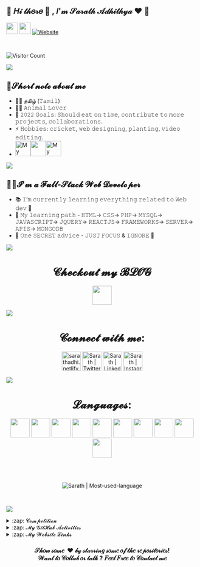 ## 🎀  𝐻𝒾 𝓉𝒽𝑒𝓇𝑒 👋 , 𝐼'𝓂 𝒮𝒶𝓇𝒶𝓉𝒽 𝒜𝒹𝒽𝒾𝓉𝒽𝓎𝒶 ❤  🎀
[<img height="30" src="https://img.shields.io/badge/twitter-%231DA1F2.svg?&style=for-the-badge&logo=twitter&logoColor=white" />][twitter]
[<img height="30" src="https://img.shields.io/badge/linkedin-blue.svg?&style=for-the-badge&logo=linkedin&logoColor=white" />][linkedin]
[![Website](https://img.shields.io/website?label=My-Portfolio&style=for-the-badge&url=https%3A%2F%2Fsarathadhi.netlify.app)][website]

<br/>

![Visitor Count](https://profile-counter.glitch.me/SarathAdhi/count.svg)

![](https://user-images.githubusercontent.com/73097560/115834477-dbab4500-a447-11eb-908a-139a6edaec5c.gif)

## 🤏𝓢𝓱𝓸𝓻𝓽 𝓷𝓸𝓽𝓮 𝓪𝓫𝓸𝓾𝓽 𝓶𝓮
- 🤱👅 தமிழ் (𝚃𝚊𝚖𝚒𝚕)
- 🐕‍🦺 𝙰𝚗𝚒𝚖𝚊𝚕 𝙻𝚘𝚟𝚎𝚛
- 🥅 𝟸𝟶𝟸𝟸 𝙶𝚘𝚊𝚕𝚜: 𝚂𝚑𝚘𝚞𝚕𝚍 𝚎𝚊𝚝 𝚘𝚗 𝚝𝚒𝚖𝚎, 𝚌𝚘𝚗𝚝𝚛𝚒𝚋𝚞𝚝𝚎 𝚝𝚘 𝚖𝚘𝚛𝚎 𝚙𝚛𝚘𝚓𝚎𝚌𝚝𝚜, 𝚌𝚘𝚕𝚕𝚊𝚋𝚘𝚛𝚊𝚝𝚒𝚘𝚗𝚜.
- ⚡ 𝙷𝚘𝚋𝚋𝚒𝚎𝚜: 𝚌𝚛𝚒𝚌𝚔𝚎𝚝, 𝚠𝚎𝚋 𝚍𝚎𝚜𝚒𝚐𝚗𝚒𝚗𝚐, 𝚙𝚕𝚊𝚗𝚝𝚒𝚗𝚐, 𝚟𝚒𝚍𝚎𝚘 𝚎𝚍𝚒𝚝𝚒𝚗𝚐.
- <img height=" 40px" src="https://1.bp.blogspot.com/-5dHvHIvsyNo/WckMuod4SoI/AAAAAAAAyqg/ydxprvHnktUebUF8EQbUesAu6Y-9Go7YQCLcBGAs/s1600/SJPC.png" title="My School"><img height="40px" src="https://img.icons8.com/ios/50/000000/right--v2.gif"/><img height="40px" src="https://vit.ac.in/icetite/img/vit_logo-2.jpg" title="My College">

![](https://user-images.githubusercontent.com/73097560/115834477-dbab4500-a447-11eb-908a-139a6edaec5c.gif)

## 👨‍💻𝓘'𝓶 𝓪 𝓕𝓾𝓵𝓵-𝓢𝓽𝓪𝓬𝓴 𝓦𝓮𝓫 𝓓𝓮𝓿𝓮𝓵𝓸𝓹𝓮𝓻

- 📚 𝙸’𝚖 𝚌𝚞𝚛𝚛𝚎𝚗𝚝𝚕𝚢 𝚕𝚎𝚊𝚛𝚗𝚒𝚗𝚐 𝚎𝚟𝚎𝚛𝚢𝚝𝚑𝚒𝚗𝚐 𝚛𝚎𝚕𝚊𝚝𝚎𝚍 𝚝𝚘 𝚆𝚎𝚋 𝚍𝚎𝚟 🤣
- 📝 𝙼𝚢 𝚕𝚎𝚊𝚛𝚗𝚒𝚗𝚐 𝚙𝚊𝚝𝚑 - 𝙷𝚃𝙼𝙻-> 𝙲𝚂𝚂-> 𝙿𝙷𝙿-> 𝙼𝚈𝚂𝚀𝙻-> 𝙹𝙰𝚅𝙰𝚂𝙲𝚁𝙸𝙿𝚃-> 𝙹𝚀𝚄𝙴𝚁𝚈-> 𝚁𝙴𝙰𝙲𝚃𝙹𝚂-> 𝙵𝚁𝙰𝙼𝙴𝚆𝙾𝚁𝙺𝚂-> 𝚂𝙴𝚁𝚅𝙴𝚁-> 𝙰𝙿𝙸𝚂-> 𝙼𝙾𝙽𝙶𝙾𝙳𝙱
- 🤫 𝙾𝚗𝚎 𝚂𝙴𝙲𝚁𝙴𝚃 𝚊𝚍𝚟𝚒𝚌𝚎 - 𝙹𝚄𝚂𝚃 𝙵𝙾𝙲𝚄𝚂 & 𝙸𝙶𝙽𝙾𝚁𝙴 🥲

![](https://user-images.githubusercontent.com/73097560/115834477-dbab4500-a447-11eb-908a-139a6edaec5c.gif)

<div align="center">
 <h1>𝓒𝓱𝓮𝓬𝓴𝓸𝓾𝓽 𝓶𝔂 𝓑𝓛𝓞𝓖</h1>
 
[<img width="50px" src="https://cdn.freebiesupply.com/images/large/2x/blogger-logo-transparent.png">][blog]
 
</div>

![](https://user-images.githubusercontent.com/73097560/115834477-dbab4500-a447-11eb-908a-139a6edaec5c.gif)

<div align="center">
<h1>𝓒𝓸𝓷𝓷𝓮𝓬𝓽 𝔀𝓲𝓽𝓱 𝓶𝓮:</h1>

[<img alt="sarathadhi.netlify.app" width="50px" src="https://img.icons8.com/color/48/000000/internet--v2.gif" />][website]
[<img alt="Sarath | Twitter" width="50px" src="https://img.icons8.com/color/48/000000/twitter--v2.gif" />][twitter]
[<img alt="Sarath | LinkedIn" width="50px" src="https://img.icons8.com/color/48/000000/linkedin-2--v2.gif" />][linkedin]
[<img alt="Sarath | Instagram" width="50px" src="https://img.icons8.com/color/48/000000/instagram-new--v2.gif" />][instagram]

 </div>
 
 
![](https://user-images.githubusercontent.com/73097560/115834477-dbab4500-a447-11eb-908a-139a6edaec5c.gif)
<br />

<div align="center">
<h1>𝓛𝓪𝓷𝓰𝓾𝓪𝓰𝓮𝓼:</h1>
 
<img width="50px" src="https://cdn.jsdelivr.net/gh/devicons/devicon/icons/c/c-original.svg" />
<img width="50px" src="https://cdn.jsdelivr.net/gh/devicons/devicon/icons/cplusplus/cplusplus-original.svg" />
<img width="50px" src="https://cdn.jsdelivr.net/gh/devicons/devicon/icons/python/python-original-wordmark.svg" />
<img width="50px" src="https://cdn.jsdelivr.net/gh/devicons/devicon/icons/html5/html5-plain-wordmark.svg" />
<img width="50px" src="https://cdn.jsdelivr.net/gh/devicons/devicon/icons/css3/css3-plain-wordmark.svg" />
<img width="50px" src="https://cdn.jsdelivr.net/gh/devicons/devicon/icons/javascript/javascript-plain.svg" />
<img width="50px" src="https://cdn.jsdelivr.net/gh/devicons/devicon/icons/react/react-original-wordmark.svg" />
<img width="50px" src="https://cdn.jsdelivr.net/gh/devicons/devicon/icons/php/php-plain.svg" />
<img width="50px" src="https://cdn.jsdelivr.net/gh/devicons/devicon/icons/figma/figma-original.svg" />
<img width="50px" src="https://cdn.jsdelivr.net/gh/devicons/devicon/icons/premierepro/premierepro-original.svg" />
 
</div>
<br />

<br />
<br />

<p align="center"> <img src="https://github-readme-stats.vercel.app/api/top-langs/?username=SarathAdhi" alt="Sarath | Most-used-language" /></p>

<br />

![](https://user-images.githubusercontent.com/73097560/115834477-dbab4500-a447-11eb-908a-139a6edaec5c.gif)

<details>
  <summary>:zap: 𝓒𝓸𝓶𝓹𝓮𝓽𝓲𝓽𝓲𝓸𝓷</summary>

  <p align="left"> <h2>1st place in a front-end competition conducted by Zero Bugs Club (09.02.2022)</h2> <h3>https://virtual-reality-01.herokuapp.com/</h3><img height="200px" src="https://user-images.githubusercontent.com/91727830/153335102-7daf3342-7a87-4565-9c38-a9a5ee0f700a.jpeg" tittle="1st - place"/></p>

</details>

<details>
  <summary>:zap: 𝓜𝔂 𝓖𝓲𝓽𝓗𝓾𝓫 𝓐𝓬𝓽𝓲𝓿𝓲𝓽𝓲𝓮𝓼</summary>
<p align="center">
<img src="https://github-readme-stats.vercel.app/api?username=SarathAdhi&show_icons=true&theme=radical" alt="Sarath | Stats" />
<img src="https://github-readme-stats.vercel.app/api?username=SarathAdhi&show_icons=true&locale=en" alt="Sarath | Stats" />
<img src="https://github-readme-streak-stats.herokuapp.com/?user=SarathAdhi&%22%20alt=%22SarathAdhi" alt="Sarath | Stats" />
<img src="https://github-profile-summary-cards.vercel.app/api/cards/profile-details?username=SarathAdhi&theme=default" alt="Sarath | Stats" />

 
</p>
</details>

<details>
  <summary>:zap: 𝓜𝔂 𝓦𝓮𝓫𝓼𝓲𝓽𝓮 𝓛𝓲𝓷𝓴𝓼</summary>

  ## My portfolio  -> https://sarathadhi.netlify.app
  ## HelperDOC     -> https://helperdoc.herokuapp.com/
  ## HoldUrBook    -> https://holdyourbook.herokuapp.com/index.php
  ## Quiz          -> https://sarathadhi.github.io/Quiz_js_API/
  ## CodesInfo     -> Currently working
  ## Blog          -> Currently working

</details>

<h3 align="center">𝒮𝒽𝑜𝓌 𝓈𝑜𝓂𝑒 &nbsp;❤️&nbsp;𝒷𝓎 𝓈𝓉𝒶𝓇𝓇𝒾𝓃𝑔 𝓈𝑜𝓂𝑒 𝑜𝒻 𝓉𝒽𝑒 𝓇𝑒𝓅𝑜𝓈𝒾𝓉𝑜𝓇𝒾𝑒𝓈!<br/>𝒲𝒶𝓃𝓉 𝓉𝑜 𝒞𝑜𝓁𝓁𝒶𝒷 𝑜𝓇 𝓉𝒶𝓁𝓀 ? 𝐹𝑒𝑒𝓁 𝐹𝓇𝑒𝑒 𝓉𝑜 𝒞𝑜𝓃𝓉𝒶𝒸𝓉 𝓂𝑒</h3>

[website]: https://sarathadhi.netlify.app
[twitter]: https://twitter.com/AdhithyaSarath
[blog]: https://sarathadhi.blogspot.com/
[instagram]: https://www.instagram.com/sarath_adhithya/
[linkedin]: https://www.linkedin.com/in/sarath-adhithya-145427225/

